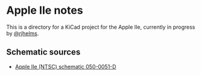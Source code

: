 # Apple IIe notes

This is a directory for a KiCad project for the Apple IIe, currently in progress by [@rjhelms](https://github.com/rjhelms).

## Schematic sources

* [Apple IIe (NTSC) schematic 050-0051-D](https://mirrors.apple2.org.za/ftp.apple.asimov.net/documentation/hardware/schematics/apple_iie_ntsc_schematic.pdf)
